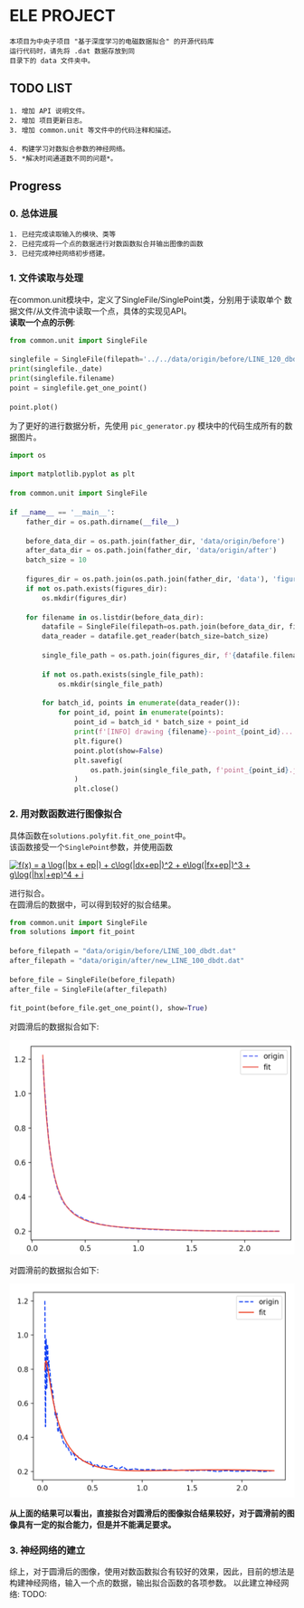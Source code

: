 ELE PROJECT
===========
    本项目为中央子项目 "基于深度学习的电磁数据拟合" 的开源代码库
    运行代码时，请先将 .dat 数据存放到同
    目录下的 data 文件夹中。

##  TODO LIST
    1. 增加 API 说明文件。
    2. 增加 项目更新日志。
    3. 增加 common.unit 等文件中的代码注释和描述。  
      
    4. 构建学习对数拟合参数的神经网络。
    5. *解决时间通道数不同的问题*。
    
##  Progress  
### 0. 总体进展
    1. 已经完成读取输入的模块、类等
    2. 已经完成将一个点的数据进行对数函数拟合并输出图像的函数
    3. 已经完成神经网络初步搭建。
### 1. 文件读取与处理 
在common.unit模块中，定义了SingleFile/SinglePoint类，分别用于读取单个
数据文件/从文件流中读取一个点，具体的实现见API。  
__读取一个点的示例__:  
```python
from common.unit import SingleFile

singlefile = SingleFile(filepath='../../data/origin/before/LINE_120_dbdt.dat')
print(singlefile._date)
print(singlefile.filename)
point = singlefile.get_one_point()

point.plot()
```
为了更好的进行数据分析，先使用 `pic_generator.py` 模块中的代码生成所有的数据图片。
```python
import os

import matplotlib.pyplot as plt

from common.unit import SingleFile

if __name__ == '__main__':
    father_dir = os.path.dirname(__file__)

    before_data_dir = os.path.join(father_dir, 'data/origin/before')
    after_data_dir = os.path.join(father_dir, 'data/origin/after')
    batch_size = 10

    figures_dir = os.path.join(os.path.join(father_dir, 'data'), 'figures')
    if not os.path.exists(figures_dir):
        os.mkdir(figures_dir)

    for filename in os.listdir(before_data_dir):
        datafile = SingleFile(filepath=os.path.join(before_data_dir, filename))
        data_reader = datafile.get_reader(batch_size=batch_size)

        single_file_path = os.path.join(figures_dir, f'{datafile.filename}')

        if not os.path.exists(single_file_path):
            os.mkdir(single_file_path)

        for batch_id, points in enumerate(data_reader()):
            for point_id, point in enumerate(points):
                point_id = batch_id * batch_size + point_id
                print(f'[INFO] drawing {filename}--point_{point_id}...')
                plt.figure()
                point.plot(show=False)
                plt.savefig(
                    os.path.join(single_file_path, f'point_{point_id}.jpg')
                )
                plt.close()
```
### 2. 用对数函数进行图像拟合
具体函数在`solutions.polyfit.fit_one_point`中。  
该函数接受一个`SinglePoint`参数，并使用函数  

<a href="https://www.codecogs.com/eqnedit.php?latex=f(x)&space;=&space;a&space;\log(|bx&space;&plus;&space;ep|)&space;&plus;&space;c\log(|dx&plus;ep|)^2&space;&plus;&space;e\log(|fx&plus;ep|)^3&space;&plus;&space;g\log(|hx|&plus;ep)^4&space;&plus;&space;i" target="_blank"><img src="https://latex.codecogs.com/gif.latex?f(x)&space;=&space;a&space;\log(|bx&space;&plus;&space;ep|)&space;&plus;&space;c\log(|dx&plus;ep|)^2&space;&plus;&space;e\log(|fx&plus;ep|)^3&space;&plus;&space;g\log(|hx|&plus;ep)^4&space;&plus;&space;i" title="f(x) = a \log(|bx + ep|) + c\log(|dx+ep|)^2 + e\log(|fx+ep|)^3 + g\log(|hx|+ep)^4 + i" /></a>  

进行拟合。  
在圆滑后的数据中，可以得到较好的拟合结果。
```python
from common.unit import SingleFile
from solutions import fit_point

before_filepath = "data/origin/before/LINE_100_dbdt.dat"
after_filepath = "data/origin/after/new_LINE_100_dbdt.dat"

before_file = SingleFile(before_filepath)
after_file = SingleFile(after_filepath)

fit_point(before_file.get_one_point(), show=True)

```
对圆滑后的数据拟合如下:  

![](https://github.com/Sumbrella/ele_project/raw/master/else/pic/after_fit_example.png)  

对圆滑前的数据拟合如下:  

![](https://github.com/Sumbrella/ele_project/raw/master/else/pic/before_fit_example.png)  

**从上面的结果可以看出，直接拟合对圆滑后的图像拟合结果较好，对于圆滑前的图像具有一定的拟合能力，但是并不能满足要求。**

### 3. 神经网络的建立
综上，对于圆滑后的图像，使用对数函数拟合有较好的效果，因此，目前的想法是构建神经网络，输入一个点的数据，输出拟合函数的各项参数。
以此建立神经网络:
TODO:
